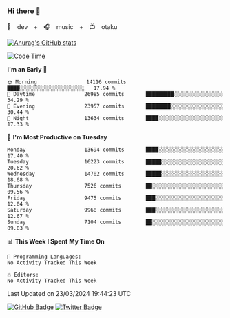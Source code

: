 ### Hi there 👋

🚀　dev　+　🎧　music　+　📺　otaku


[![Anurag's GitHub stats](https://github-readme-stats.vercel.app/api?username=koheitasaka&count_private=true&show_icons=true&theme=monokai)](https://github.com/koheitasaka/github-readme-stats)

<!--START_SECTION:waka-->
![Code Time](http://img.shields.io/badge/Code%20Time-1%2C161%20hrs%2023%20mins-blue)

**I'm an Early 🐤** 

```text
🌞 Morning                14116 commits       ████░░░░░░░░░░░░░░░░░░░░░   17.94 % 
🌆 Daytime                26985 commits       █████████░░░░░░░░░░░░░░░░   34.29 % 
🌃 Evening                23957 commits       ████████░░░░░░░░░░░░░░░░░   30.44 % 
🌙 Night                  13634 commits       ████░░░░░░░░░░░░░░░░░░░░░   17.33 % 
```
📅 **I'm Most Productive on Tuesday** 

```text
Monday                   13694 commits       ████░░░░░░░░░░░░░░░░░░░░░   17.40 % 
Tuesday                  16223 commits       █████░░░░░░░░░░░░░░░░░░░░   20.62 % 
Wednesday                14702 commits       █████░░░░░░░░░░░░░░░░░░░░   18.68 % 
Thursday                 7526 commits        ██░░░░░░░░░░░░░░░░░░░░░░░   09.56 % 
Friday                   9475 commits        ███░░░░░░░░░░░░░░░░░░░░░░   12.04 % 
Saturday                 9968 commits        ███░░░░░░░░░░░░░░░░░░░░░░   12.67 % 
Sunday                   7104 commits        ██░░░░░░░░░░░░░░░░░░░░░░░   09.03 % 
```


📊 **This Week I Spent My Time On** 

```text
💬 Programming Languages: 
No Activity Tracked This Week

🔥 Editors: 
No Activity Tracked This Week
```


 Last Updated on 23/03/2024 19:44:23 UTC
<!--END_SECTION:waka-->

[![GitHub Badge](https://img.shields.io/badge/GitHub-100000?style=for-the-badge&logo=github&logoColor=white)](https://github.com/koheitasaka)
[![Twitter Badge](https://img.shields.io/badge/Twitter-1DA1F2?style=for-the-badge&logo=twitter&logoColor=white)](https://twitter.com/sleep_asleep_)
